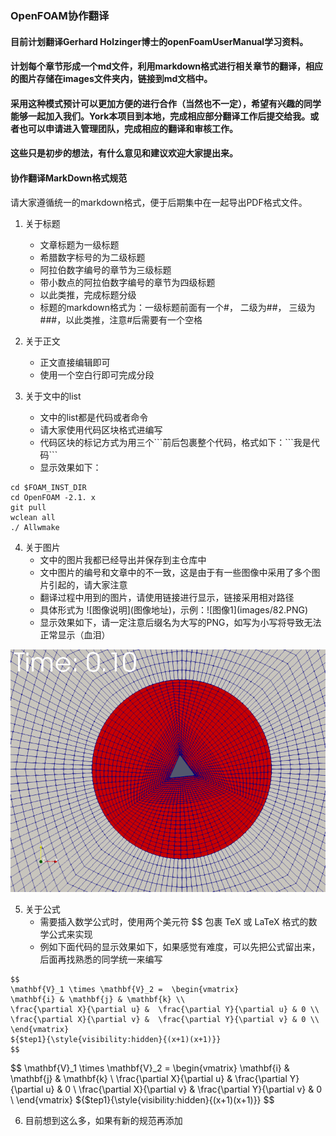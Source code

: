 ### OpenFOAM协作翻译

#### 目前计划翻译Gerhard Holzinger博士的openFoamUserManual学习资料。
#### 计划每个章节形成一个md文件，利用markdown格式进行相关章节的翻译，相应的图片存储在images文件夹内，链接到md文档中。
#### 采用这种模式预计可以更加方便的进行合作（当然也不一定），希望有兴趣的同学能够一起加入我们。York本项目到本地，完成相应部分翻译工作后提交给我。或者也可以申请进入管理团队，完成相应的翻译和审核工作。
#### 这些只是初步的想法，有什么意见和建议欢迎大家提出来。


#### 协作翻译MarkDown格式规范

请大家遵循统一的markdown格式，便于后期集中在一起导出PDF格式文件。

1. 关于标题
    * 文章标题为一级标题 
    * 希腊数字标号的为二级标题
    * 阿拉伯数字编号的章节为三级标题
    * 带小数点的阿拉伯数字编号的章节为四级标题
    * 以此类推，完成标题分级
    * 标题的markdown格式为：一级标题前面有一个#， 二级为##， 三级为###，以此类推，注意#后需要有一个空格

2. 关于正文
    * 正文直接编辑即可
    * 使用一个空白行即可完成分段

3. 关于文中的list
    * 文中的list都是代码或者命令
    * 请大家使用代码区块格式进编写
    * 代码区块的标记方式为用三个\`\`\`前后包裹整个代码，格式如下：\`\`\`我是代码\`\`\`
    * 显示效果如下：
```
cd $FOAM_INST_DIR
cd OpenFOAM -2.1. x
git pull
wclean all
./ Allwmake
```

4. 关于图片
    * 文中的图片我都已经导出并保存到主仓库中
    * 文中图片的编号和文章中的不一致，这是由于有一些图像中采用了多个图片引起的，请大家注意
    * 翻译过程中用到的图片，请使用链接进行显示，链接采用相对路径
    * 具体形式为 \!\[图像说明\]\(图像地址\)，示例：\!\[图像1\]\(images/82.PNG\)
    * 显示效果如下，请一定注意后缀名为大写的PNG，如写为小写将导致无法正常显示（血泪）

![图像1](images/82.PNG)

5. 关于公式
    * 需要插入数学公式时，使用两个美元符 $$ 包裹 TeX 或 LaTeX 格式的数学公式来实现
    * 例如下面代码的显示效果如下，如果感觉有难度，可以先把公式留出来，后面再找熟悉的同学统一来编写
```
$$
\mathbf{V}_1 \times \mathbf{V}_2 =  \begin{vmatrix} 
\mathbf{i} & \mathbf{j} & \mathbf{k} \\
\frac{\partial X}{\partial u} &  \frac{\partial Y}{\partial u} & 0 \\
\frac{\partial X}{\partial v} &  \frac{\partial Y}{\partial v} & 0 \\
\end{vmatrix}
${$tep1}{\style{visibility:hidden}{(x+1)(x+1)}}
$$
```

$$
\mathbf{V}_1 \times \mathbf{V}_2 =  \begin{vmatrix} 
\mathbf{i} & \mathbf{j} & \mathbf{k} \\
\frac{\partial X}{\partial u} &  \frac{\partial Y}{\partial u} & 0 \\
\frac{\partial X}{\partial v} &  \frac{\partial Y}{\partial v} & 0 \\
\end{vmatrix}
${$tep1}{\style{visibility:hidden}{(x+1)(x+1)}}
$$

6. 目前想到这么多，如果有新的规范再添加